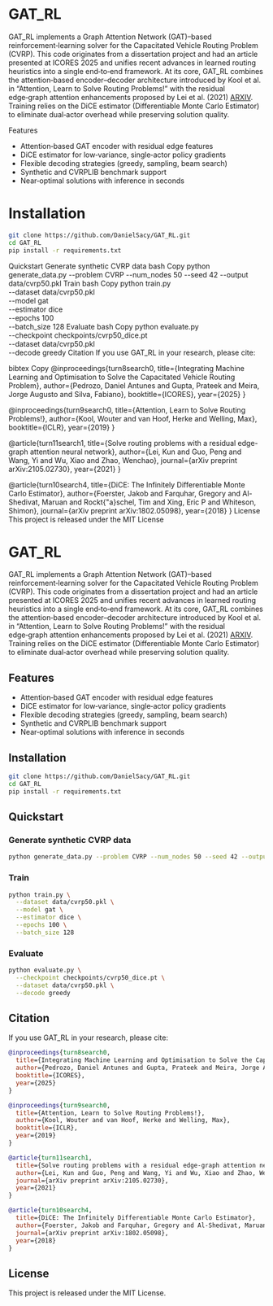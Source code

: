 # GAT_RL

GAT_RL implements a Graph Attention Network (GAT)–based reinforcement‑learning solver for the Capacitated Vehicle Routing Problem (CVRP). This code originates from a dissertation project and had an article presented at ICORES 2025 and unifies recent advances in learned routing heuristics into a single end‑to‑end framework. At its core, GAT_RL combines the attention‑based encoder–decoder architecture introduced by Kool et al. in “Attention, Learn to Solve Routing Problems!” with the residual edge‑graph attention enhancements proposed by Lei et al. (2021) [ARXIV](https://arxiv.org/abs/2105.02730). Training relies on the DiCE estimator (Differentiable Monte Carlo Estimator) to eliminate dual‑actor overhead while preserving solution quality.

Features
- Attention‑based GAT encoder with residual edge features
- DiCE estimator for low‑variance, single‑actor policy gradients
- Flexible decoding strategies (greedy, sampling, beam search)
- Synthetic and CVRPLIB benchmark support
- Near‑optimal solutions with inference in seconds

# Installation
``` bash
git clone https://github.com/DanielSacy/GAT_RL.git
cd GAT_RL
pip install -r requirements.txt
```

Quickstart
Generate synthetic CVRP data
bash
Copy
python generate_data.py --problem CVRP --num_nodes 50 --seed 42 --output data/cvrp50.pkl
Train
bash
Copy
python train.py \
  --dataset data/cvrp50.pkl \
  --model gat \
  --estimator dice \
  --epochs 100 \
  --batch_size 128
Evaluate
bash
Copy
python evaluate.py \
  --checkpoint checkpoints/cvrp50_dice.pt \
  --dataset data/cvrp50.pkl \
  --decode greedy
Citation
If you use GAT_RL in your research, please cite:

bibtex
Copy
@inproceedings{turn8search0,
  title={Integrating Machine Learning and Optimisation to Solve the Capacitated Vehicle Routing Problem},
  author={Pedrozo, Daniel Antunes and Gupta, Prateek and Meira, Jorge Augusto and Silva, Fabiano},
  booktitle={ICORES},
  year={2025}
}

@inproceedings{turn9search0,
  title={Attention, Learn to Solve Routing Problems!},
  author={Kool, Wouter and van Hoof, Herke and Welling, Max},
  booktitle={ICLR},
  year={2019}
}

@article{turn11search1,
  title={Solve routing problems with a residual edge-graph attention neural network},
  author={Lei, Kun and Guo, Peng and Wang, Yi and Wu, Xiao and Zhao, Wenchao},
  journal={arXiv preprint arXiv:2105.02730},
  year={2021}
}

@article{turn10search4,
  title={DiCE: The Infinitely Differentiable Monte Carlo Estimator},
  author={Foerster, Jakob and Farquhar, Gregory and Al-Shedivat, Maruan and Rockt{\"a}schel, Tim and Xing, Eric P and Whiteson, Shimon},
  journal={arXiv preprint arXiv:1802.05098},
  year={2018}
}
License
This project is released under the MIT License

# GAT_RL

GAT_RL implements a Graph Attention Network (GAT)–based reinforcement‑learning solver for the Capacitated Vehicle Routing Problem (CVRP). This code originates from a dissertation project and had an article presented at ICORES 2025 and unifies recent advances in learned routing heuristics into a single end‑to‑end framework. At its core, GAT_RL combines the attention‑based encoder–decoder architecture introduced by Kool et al. in “Attention, Learn to Solve Routing Problems!” with the residual edge‑graph attention enhancements proposed by Lei et al. (2021) [ARXIV](https://arxiv.org/abs/2105.02730). Training relies on the DiCE estimator (Differentiable Monte Carlo Estimator) to eliminate dual‑actor overhead while preserving solution quality.

## Features
- Attention‑based GAT encoder with residual edge features
- DiCE estimator for low‑variance, single‑actor policy gradients
- Flexible decoding strategies (greedy, sampling, beam search)
- Synthetic and CVRPLIB benchmark support
- Near‑optimal solutions with inference in seconds

## Installation
```bash
git clone https://github.com/DanielSacy/GAT_RL.git
cd GAT_RL
pip install -r requirements.txt
```

## Quickstart

### Generate synthetic CVRP data
```bash
python generate_data.py --problem CVRP --num_nodes 50 --seed 42 --output data/cvrp50.pkl
```

### Train
```bash
python train.py \
  --dataset data/cvrp50.pkl \
  --model gat \
  --estimator dice \
  --epochs 100 \
  --batch_size 128
```

### Evaluate
```bash
python evaluate.py \
  --checkpoint checkpoints/cvrp50_dice.pt \
  --dataset data/cvrp50.pkl \
  --decode greedy
```

## Citation
If you use GAT_RL in your research, please cite:

```bibtex
@inproceedings{turn8search0,
  title={Integrating Machine Learning and Optimisation to Solve the Capacitated Vehicle Routing Problem},
  author={Pedrozo, Daniel Antunes and Gupta, Prateek and Meira, Jorge Augusto and Silva, Fabiano},
  booktitle={ICORES},
  year={2025}
}

@inproceedings{turn9search0,
  title={Attention, Learn to Solve Routing Problems!},
  author={Kool, Wouter and van Hoof, Herke and Welling, Max},
  booktitle={ICLR},
  year={2019}
}

@article{turn11search1,
  title={Solve routing problems with a residual edge-graph attention neural network},
  author={Lei, Kun and Guo, Peng and Wang, Yi and Wu, Xiao and Zhao, Wenchao},
  journal={arXiv preprint arXiv:2105.02730},
  year={2021}
}

@article{turn10search4,
  title={DiCE: The Infinitely Differentiable Monte Carlo Estimator},
  author={Foerster, Jakob and Farquhar, Gregory and Al-Shedivat, Maruan and Rockt{"a}schel, Tim and Xing, Eric P and Whiteson, Shimon},
  journal={arXiv preprint arXiv:1802.05098},
  year={2018}
}
```

## License
This project is released under the MIT License.


